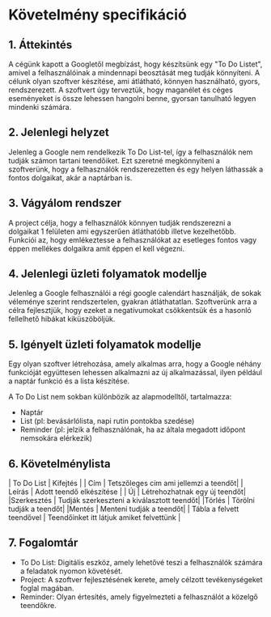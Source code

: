 # Követelmény specifikáció
## 1. Áttekintés

A cégünk kapott a Googletől megbízást, hogy készítsünk egy "To Do Listet", amivel a felhasználóinak a mindennapi beosztását meg tudják könnyíteni. A célunk olyan szoftver készítése, ami átlátható, könnyen használható, gyors, rendszerezett. A szoftvert úgy terveztük, hogy maganélet és céges eseményeket is össze lehessen hangolni benne, gyorsan tanulható legyen mindenki számára. 


## 2. Jelenlegi helyzet

Jelenleg a Google nem rendelkezik To Do List-tel, így a felhasználók nem tudják számon tartani teendőiket. Ezt szeretné megkönnyíteni a szoftverünk, hogy a felhasználók rendszerezetten és egy helyen láthassák a fontos dolgaikat, akár a naptárban is.

## 3. Vágyálom rendszer

A project célja, hogy a felhasználók könnyen tudják rendszerezni a dolgaikat 1 felületen ami egyszerűen átláthatóbb illetve kezelhetőbb. Funkciói az, hogy emlékeztesse a felhasználókat az esetleges fontos vagy éppen mellékes dolgaikra amit éppen el kell végezni.

## 4. Jelenlegi üzleti folyamatok modellje

Jelenleg a Google felhasználói a régi google calendárt használják, de sokak véleménye szerint rendszertelen, gyakran átláthatatlan. Szoftverünk arra a célra fejlesztjük, hogy ezeket a negatívumokat csökkentsük
és a hasonló fellelhető hibákat kiküszöböljük.

## 5. Igényelt üzleti folyamatok modellje

Egy olyan szoftver létrehozása, amely alkalmas arra, hogy a Google néhány funkcióját együttesen lehessen alkalmazni az új alkalmazással, ilyen például a naptár funkció és a lista készítése.

A To Do List nem sokban különbözik az alapmodelltől, tartalmazza:

- Naptár
- List (pl: bevásárlólista, napi rutin pontokba szedése)
- Reminder (pl: jelzik a felhasználónak, ha az általa megadott időpont nemsokára elérkezik)

## 6. Követelménylista

| To Do List | Kifejtés |
| Cím | Tetszőleges cím ami jellemzi a teendőt|
| Leírás | Adott teendő elkészítése |
| Új | Létrehozhatnak egy új teendőt|
|Szerkesztés | Tudják szerkeszteni a kiválasztott teendőt|
|Törlés | Törölni tudják a teendőt|
|Mentés | Menteni tudják a teendőt|
| Tábla a felvett teendővel | Teendőinket itt látjuk amiket felvettünk |

## 7. Fogalomtár

* To Do List: Digitális eszköz, amely lehetővé teszi a felhasználók számára a feladatok nyomon követését.
* Project: A szoftver fejlesztésének kerete, amely célzott tevékenységeket foglal magában.
* Reminder: Olyan értesítés, amely figyelmezteti a felhasználót a közelgő teendőkre.
